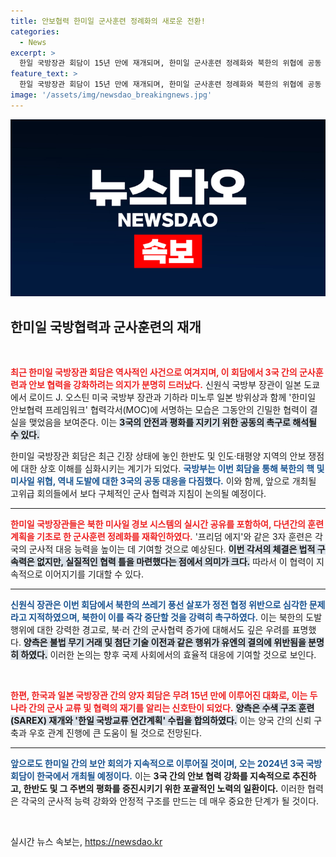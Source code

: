 ```yaml
---
title: 안보협력 한미일 군사훈련 정례화의 새로운 전환!
categories:
  - News
excerpt: >
  한일 국방장관 회담이 15년 만에 재개되며, 한미일 군사훈련 정례화와 북한의 위협에 공동 대응하기 위한 협력각서 체결! 북한의 도발 중단을 촉구하며, 한반도 안보를 더욱 강화하는 삼각 동맹의 새로운 전환점을 만들어가고 있다.
feature_text: >
  한일 국방장관 회담이 15년 만에 재개되며, 한미일 군사훈련 정례화와 북한의 위협에 공동 대응하기 위한 협력각서 체결! 북한의 도발 중단을 촉구하며, 한반도 안보를 더욱 강화하는 삼각 동맹의 새로운 전환점을 만들어가고 있다.
image: '/assets/img/newsdao_breakingnews.jpg'
---
```


<p><img src="/assets/img/newsdao_breakingnews.jpg" alt="koreaapp 속보" /></p>

<h2 data-ke-size="size26">한미일 국방협력과 군사훈련의 재개</h2>

<p data-ke-size="size16">&nbsp;</p>

<p><b><span style="color: #ee2323;">최근 한미일 국방장관 회담은 역사적인 사건으로 여겨지며, 이 회담에서 3국 간의 군사훈련과 안보 협력을 강화하려는 의지가 분명히 드러났다.</span></b> 신원식 국방부 장관이 일본 도쿄에서 로이드 J. 오스틴 미국 국방부 장관과 기하라 미노루 일본 방위상과 함께 '한미일 안보협력 프레임워크' 협력각서(MOC)에 서명하는 모습은 그동안의 긴밀한 협력이 결실을 맺었음을 보여준다. 이는 <b><span style="background-color: #21538527;">3국의 안전과 평화를 지키기 위한 공동의 촉구로 해석될 수 있다.</span></b> </p>

<p>한미일 국방장관 회담은 최근 긴장 상태에 놓인 한반도 및 인도·태평양 지역의 안보 쟁점에 대한 상호 이해를 심화시키는 계기가 되었다. <b><span style="color: #1a5490;">국방부는 이번 회담을 통해 북한의 핵 및 미사일 위협, 역내 도발에 대한 3국의 공동 대응을 다짐했다.</span></b> 이와 함께, 앞으로 개최될 고위급 회의들에서 보다 구체적인 군사 협력과 지침이 논의될 예정이다.</p>

<p><hr />
<b><span style="color: #ee2323;">한미일 국방장관들은 북한 미사일 경보 시스템의 실시간 공유를 포함하여, 다년간의 훈련 계획을 기초로 한 군사훈련 정례화를 재확인하였다.</span></b> '프리덤 에지'와 같은 3자 훈련은 각국의 군사적 대응 능력을 높이는 데 기여할 것으로 예상된다. <b><span style="background-color: #21538527;">이번 각서의 체결은 법적 구속력은 없지만, 실질적인 협력 틀을 마련했다는 점에서 의미가 크다.</span></b> 따라서 이 협력이 지속적으로 이어지기를 기대할 수 있다.</p>

<p><hr />
<b><span style="color: #1a5490;">신원식 장관은 이번 회담에서 북한의 쓰레기 풍선 살포가 정전 협정 위반으로 심각한 문제라고 지적하였으며, 북한이 이를 즉각 중단할 것을 강력히 촉구하였다.</span></b> 이는 북한의 도발 행위에 대한 강력한 경고로, 북·러 간의 군사협력 증가에 대해서도 깊은 우려를 표명했다. <b><span style="background-color: #21538527;">양측은 불법 무기 거래 및 첨단 기술 이전과 같은 행위가 유엔의 결의에 위반됨을 분명히 하였다.</span></b> 이러한 논의는 향후 국제 사회에서의 효율적 대응에 기여할 것으로 보인다.</p>

<p data-ke-size="size16">&nbsp;</p>

<p><b><span style="color: #ee2323;">한편, 한국과 일본 국방장관 간의 양자 회담은 무려 15년 만에 이루어진 대화로, 이는 두 나라 간의 군사 교류 및 협력의 재기를 알리는 신호탄이 되었다.</span></b> <b><span style="background-color: #21538527;">양측은 수색 구조 훈련(SAREX) 재개와 '한일 국방교류 연간계획' 수립을 합의하였다.</span></b> 이는 양국 간의 신뢰 구축과 우호 관계 진행에 큰 도움이 될 것으로 전망된다.</p>

<p><hr />
<b><span style="color: #1a5490;">앞으로도 한미일 간의 보안 회의가 지속적으로 이루어질 것이며, 오는 2024년 3국 국방 회담이 한국에서 개최될 예정이다.</span></b> 이는 <b>3국 간의 안보 협력 강화를 지속적으로 추진하고, 한반도 및 그 주변의 평화를 증진시키기 위한 포괄적인 노력의 일환이다.</b> 이러한 협력은 각국의 군사적 능력 강화와 안정적 구조를 만드는 데 매우 중요한 단계가 될 것이다.</p>

<p data-ke-size="size16">&nbsp;</p>
실시간 뉴스 속보는, <a href="https://newsdao.kr" rel="dofollow">https://newsdao.kr</a>


